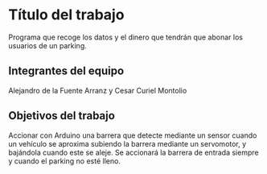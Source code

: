 # Título del trabajo
Programa que recoge los datos y el dinero que tendrán que abonar los usuarios de un parking.

## Integrantes del equipo
Alejandro de la Fuente Arranz y Cesar Curiel Montolio 

## Objetivos del trabajo
Accionar con Arduino una barrera que detecte mediante un sensor cuando un vehículo se aproxima subiendo la barrera mediante un servomotor, y bajándola cuando este se aleje. Se accionará la barrera de entrada siempre y cuando el parking no esté lleno.

